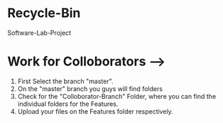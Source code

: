 # Recycle-Bin
Software-Lab-Project

# Work for Colloborators -->
  1. First Select the branch "master".
  2. On the "master" branch you guys will find folders
  3. Check for the "Colloborator-Branch" Folder, where you can find the individual folders for the Features.
  4. Upload your files on the Features folder respectively.
